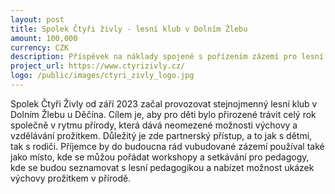 ```yaml
---
layout: post
title: Spolek Čtyři živly - lesní klub v Dolním Žlebu
amount: 100,000
currency: CZK
description: Příspěvek na náklady spojené s pořízením zázemí pro lesní školku
project_url: https://www.ctyrizivly.cz/ 
logo: /public/images/ctyri_zivly_logo.jpg
---
```


Spolek Čtyři Živly od září 2023 začal provozovat stejnojmenný lesní klub v Dolním Žlebu u Děčína. Cílem je, aby pro děti bylo přirozené trávit celý rok společně v rytmu přírody, která dává neomezené možnosti výchovy a vzdělávání prožitkem. Důležitý
je zde partnerský přístup, a to jak s dětmi, tak s rodiči. Příjemce by do budoucna rád vubudované zázemí používal také jako místo, kde se můžou pořádat workshopy a setkávání pro pedagogy, kde se budou seznamovat s lesní pedagogikou a nabízet
možnost ukázek výchovy prožitkem v přírodě.
